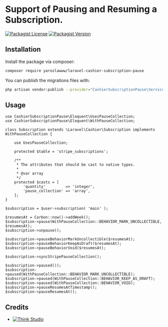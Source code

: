 # Support of Pausing and Resuming a Subscription.

[![Packagist License](https://img.shields.io/packagist/l/yaroslawww/laravel-cashier-subscription-pause?color=%234dc71f)](https://github.com/yaroslawww/laravel-cashier-subscription-pause/blob/master/LICENSE.md)
[![Packagist Version](https://img.shields.io/packagist/v/yaroslawww/laravel-cashier-subscription-pause)](https://packagist.org/packages/yaroslawww/laravel-cashier-subscription-pause)

## Installation

Install the package via composer:

```bash
composer require yaroslawww/laravel-cashier-subscription-pause
```

You can publish the migrations files with:

```bash
php artisan vendor:publish --provider="CashierSubscriptionPause\ServiceProvider" --tag="migrations"
```

## Usage

```injectablephp
use CashierSubscriptionPause\Eloquent\UsesPauseCollection;
use CashierSubscriptionPause\Eloquent\WithPauseCollection;

class Subscription extends \Laravel\Cashier\Subscription implements WithPauseCollection {
    
    use UsesPauseCollection;

    protected $table = 'stripe_subscriptions';

    /**
     * The attributes that should be cast to native types.
     *
     * @var array
     */
    protected $casts = [
        'quantity'         => 'integer',
        'pause_collection' => 'array',
    ];
}
```

```injectablephp
$subscription = $user->subscription( 'main' );

$resumesAt = Carbon::now()->addWeek();
$subscription->pause(WithPauseCollection::BEHAVIOR_MARK_UNCOLLECTIBLE, $resumesAt);
$subscription->unpause();

$subscription->pauseBehaviorMarkUncollectible($resumesAt);
$subscription->pauseBehaviorKeepAsDraft($resumesAt);
$subscription->pauseBehaviorVoid($resumesAt);

$subscription->syncStripePauseCollection();

$subscription->paused());
$subscription->paused(WithPauseCollection::BEHAVIOR_MARK_UNCOLLECTIBLE);
$subscription->paused(WithPauseCollection::BEHAVIOR_KEEP_AS_DRAFT);
$subscription->paused(WithPauseCollection::BEHAVIOR_VOID);
$subscription->pauseResumesAtTimestamp();
$subscription->pauseResumesAt();
```

## Credits

- [![Think Studio](https://yaroslawww.github.io/images/sponsors/packages/logo-think-studio.png)](https://think.studio/)
